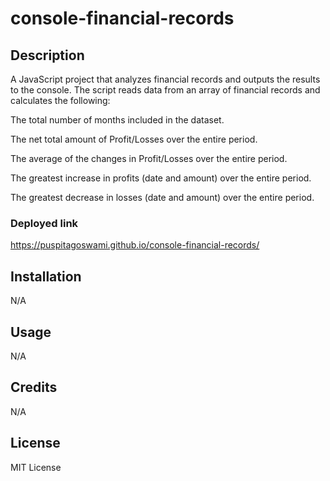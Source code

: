 # console-financial-records

## Description
A JavaScript project that analyzes financial records and outputs the results to the console. The script reads data from an array of financial records and calculates the following:

The total number of months included in the dataset.

The net total amount of Profit/Losses over the entire period.

The average of the changes in Profit/Losses over the entire period.

The greatest increase in profits (date and amount) over the entire period.

The greatest decrease in losses (date and amount) over the entire period. 

### Deployed link
https://puspitagoswami.github.io/console-financial-records/


## Installation

N/A

## Usage

N/A

## Credits

N/A

## License

MIT License

